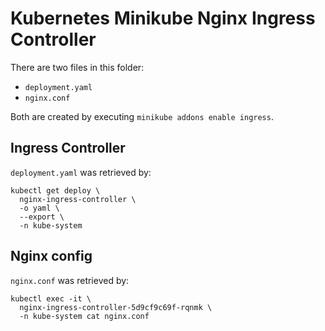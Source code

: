# Kubernetes Minikube Nginx Ingress Controller
There are two files in this folder:
- `deployment.yaml`
- `nginx.conf`

Both are created by executing `minikube addons enable ingress`.

## Ingress Controller
`deployment.yaml` was retrieved by:
```
kubectl get deploy \
  nginx-ingress-controller \
  -o yaml \
  --export \
  -n kube-system
```

## Nginx config 
`nginx.conf` was retrieved by:
```
kubectl exec -it \
  nginx-ingress-controller-5d9cf9c69f-rqnmk \
  -n kube-system cat nginx.conf
```